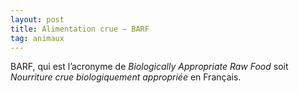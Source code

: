 ```yaml
---
layout: post
title: Alimentation crue — BARF		
tag: animaux
---
```


BARF, qui est l’acronyme de *Biologically Appropriate Raw Food* soit *Nourriture crue biologiquement appropriée* en Français.